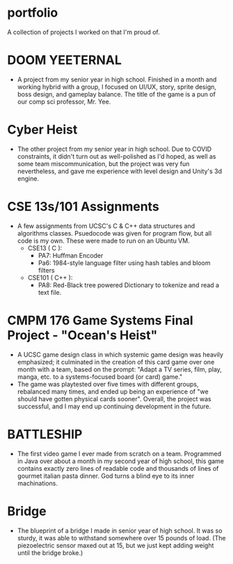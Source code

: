# portfolio
A collection of projects I worked on that I'm proud of.

# DOOM YEETERNAL
  - A project from my senior year in high school. Finished in a month and working hybrid with a group, I focused on UI/UX, story, sprite design, boss design, and gameplay balance. The title of the game is a pun of our comp sci professor, Mr. Yee.

# Cyber Heist
  - The other project from my senior year in high school. Due to COVID constraints, it didn't turn out as well-polished as I'd hoped, as well as some team miscommunication, but the project was very fun nevertheless, and gave me experience with level design and Unity's 3d engine.

# CSE 13s/101 Assignments
  - A few assignments from UCSC's C & C++ data structures and algorithms classes. Psuedocode was given for program flow, but all code is my own. These were made to run on an Ubuntu VM.
      - CSE13 ( C ):
          - PA7: Huffman Encoder
          - Pa6: 1984-style language filter using hash tables and bloom filters
      - CSE101 ( C++ ):
          - PA8: Red-Black tree powered Dictionary to tokenize and read a text file.

# CMPM 176 Game Systems Final Project - "Ocean's Heist"
  - A UCSC game design class in which systemic game design was heavily emphasized; it culminated in the creation of this card game over one month with a team, based on the prompt: "Adapt a TV series, film, play, manga, etc. to a systems-focused board (or card) game."
  - The game was playtested over five times with different groups, rebalanced many times, and ended up being an experience of "we should have gotten physical cards sooner". Overall, the project was successful, and I may end up continuing development in the future.

# BATTLESHIP
  - The first video game I ever made from scratch on a team. Programmed in Java over about a month in my second year of high school, this game contains exactly zero lines of readable code and thousands of lines of gourmet italian pasta dinner. God turns a blind eye to its inner machinations.

# Bridge
  - The blueprint of a bridge I made in senior year of high school. It was so sturdy, it was able to withstand somewhere over 15 pounds of load. (The piezoelectric sensor maxed out at 15, but we just kept adding weight until the bridge broke.)
